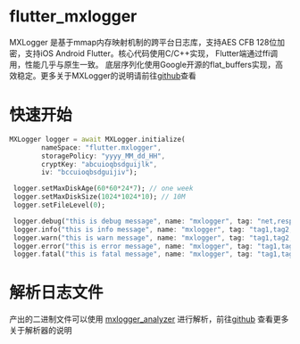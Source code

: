 # flutter_mxlogger

MXLogger 是基于mmap内存映射机制的跨平台日志库，支持AES CFB 128位加密，支持iOS Android Flutter。核心代码使用C/C++实现， Flutter端通过ffi调用，性能几乎与原生一致。 底层序列化使用Google开源的flat_buffers实现，高效稳定。更多关于MXLogger的说明请前往[github](https://github.com/coder-dongjiayi/MXLogger)查看




# 快速开始

```dart
MXLogger logger = await MXLogger.initialize(
        nameSpace: "flutter.mxlogger",
        storagePolicy: "yyyy_MM_dd_HH",
        cryptKey: "abcuioqbsdguijlk",
        iv: "bccuioqbsdguijiv");

 logger.setMaxDiskAge(60*60*24*7); // one week
 logger.setMaxDiskSize(1024*1024*10); // 10M
 logger.setFileLevel(0); 

 logger.debug("this is debug message", name: "mxlogger", tag: "net,response");
 logger.info("this is info message", name: "mxlogger", tag: "tag1,tag2,tag3");
 logger.warn("this is warn message", name: "mxlogger", tag: "tag1,tag2,tag3");
 logger.error("this is error message", name: "mxlogger", tag: "tag1,tag2,tag3");
 logger.fatal("this is fatal message", name: "mxlogger", tag: "tag1,tag2,tag3");
```

# 解析日志文件

产出的二进制文件可以使用 [mxlogger_analyzer](https://github.com/coder-dongjiayi/MXLogger/blob/main/mxlogger_analyzer.dmg) 进行解析，前往[github](https://github.com/coder-dongjiayi/MXLogger) 查看更多关于解析器的说明

